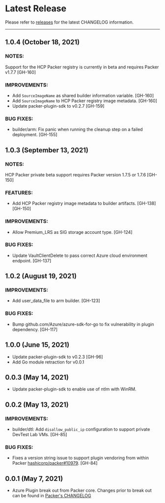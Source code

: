 # Latest Release

Please refer to [releases](https://github.com/hashicorp/packer-plugin-vsphere/releases) for the latest CHANGELOG information.

---
## 1.0.4 (October 18, 2021)

### NOTES:
Support for the HCP Packer registry is currently in beta and requires
Packer v1.7.7 [GH-160]

### IMPROVEMENTS:
* Add `SourceImageName` as shared builder information variable. [GH-160]
* Add `SourceImageName` to HCP Packer registry image metadata. [GH-160]
* Update packer-plugin-sdk to v0.2.7 [GH-159]

### BUG FIXES:
* builder/arm: Fix panic when running the cleanup step on a failed deployment. [GH-155]

## 1.0.3 (September 13, 2021)

### NOTES:
HCP Packer private beta support requires Packer version 1.7.5 or 1.7.6 [GH-150]

### FEATURES:
* Add HCP Packer registry image metadata to builder artifacts. [GH-138] [GH-150]

### IMPROVEMENTS:
* Allow Premium_LRS as SIG storage account type. [GH-124]

### BUG FIXES:
* Update VaultClientDelete to pass correct Azure cloud environment endpoint.  [GH-137]

## 1.0.2 (August 19, 2021)

### IMPROVEMENTS:
* Add user_data_file to arm builder. [GH-123]

### BUG FIXES:
* Bump github.com/Azure/azure-sdk-for-go to fix vulnerability in plugin dependency. [GH-117]

## 1.0.0 (June 15, 2021)

* Update packer-plugin-sdk to v0.2.3 [GH-96]
* Add Go module retraction for v0.0.1

## 0.0.3 (May 14, 2021)
* Update packer-plugin-sdk to enable use of ntlm with WinRM.

## 0.0.2 (May 13, 2021)

### IMPROVEMENTS:

* builder/dtl: Add `disallow_public_ip` configuration to support private DevTest Lab VMs. [GH-85]

### BUG FIXES:

* Fixes a version string issue to support plugin vendoring from within Packer [hashicorp/packer#10979](https://github.com/hashicorp/packer/pull/10979).
  [GH-84]

## 0.0.1 (May 7, 2021)

* Azure Plugin break out from Packer core. Changes prior to break out can be found in [Packer's CHANGELOG](https://github.com/hashicorp/packer/blob/master/CHANGELOG.md)

